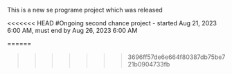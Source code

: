 This is a new se programe project which was released

<<<<<<< HEAD
#Ongoing second chance project - started Aug 21, 2023 6:00 AM, must end by Aug 26, 2023 6:00 AM

======
>>>>>>> 3696ff57de6e664f80387db75be721b0904733fb
